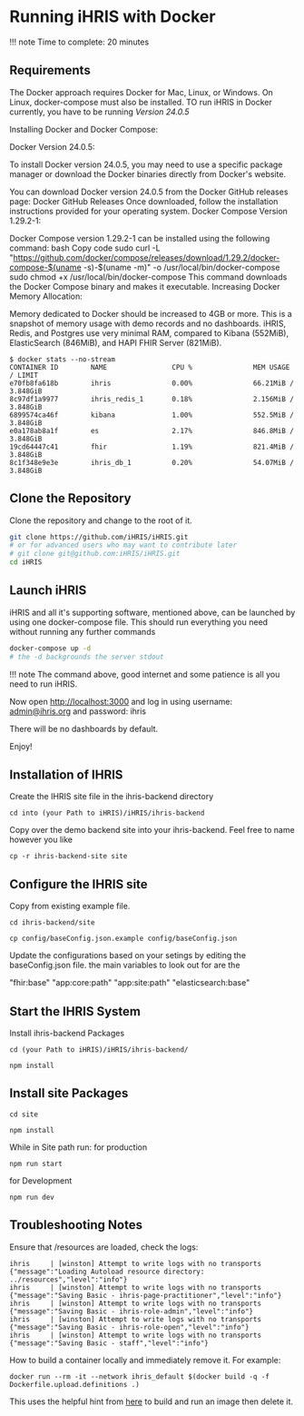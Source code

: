 # Running iHRIS with Docker

!!! note
    Time to complete: 20 minutes

## Requirements

The Docker approach requires Docker for Mac, Linux, or Windows. On Linux, docker-compose must also be installed. TO run iHRIS in Docker currently, you have to be running *Version 24.0.5*

Installing Docker and Docker Compose:

Docker Version 24.0.5:

To install Docker version 24.0.5, you may need to use a specific package manager or download the Docker binaries directly from Docker's website.

You can download Docker version 24.0.5 from the Docker GitHub releases page: Docker GitHub Releases
Once downloaded, follow the installation instructions provided for your operating system.
Docker Compose Version 1.29.2-1:

Docker Compose version 1.29.2-1 can be installed using the following command:
bash
Copy code
sudo curl -L "https://github.com/docker/compose/releases/download/1.29.2/docker-compose-$(uname -s)-$(uname -m)" -o /usr/local/bin/docker-compose
sudo chmod +x /usr/local/bin/docker-compose
This command downloads the Docker Compose binary and makes it executable.
Increasing Docker Memory Allocation:

Memory dedicated to Docker should be increased to 4GB or more. This is a snapshot of memory usage with demo records and no dashboards. iHRIS, Redis, and Postgres use very minimal RAM, compared to Kibana (552MiB), ElasticSearch (846MiB), and HAPI FHIR Server (821MiB).

```
$ docker stats --no-stream
CONTAINER ID        NAME                CPU %               MEM USAGE / LIMIT  
e70fb8fa618b        ihris               0.00%               66.21MiB / 3.848GiB
8c97df1a9977        ihris_redis_1       0.18%               2.156MiB / 3.848GiB
6899574ca46f        kibana              1.00%               552.5MiB / 3.848GiB
e0a178ab8a1f        es                  2.17%               846.8MiB / 3.848GiB
19cd64447c41        fhir                1.19%               821.4MiB / 3.848GiB
8c1f348e9e3e        ihris_db_1          0.20%               54.07MiB / 3.848GiB
```

## Clone the Repository

Clone the repository and change to the root of it.

```sh
git clone https://github.com/iHRIS/iHRIS.git
# or for advanced users who may want to contribute later
# git clone git@github.com:iHRIS/iHRIS.git
cd iHRIS
```

## Launch iHRIS

iHRIS and all it's supporting software, mentioned above, can be launched by using one docker-compose file. This should run everything you need without running any further commands

```sh
docker-compose up -d
# the -d backgrounds the server stdout
```

!!! note
    The command above, good internet and some patience is all you need to run iHRIS.

Now open [http://localhost:3000](http://localhost:3000) and log in using username: <admin@ihris.org> and password: ihris

There will be no dashboards by default.

Enjoy!

## Installation of IHRIS
Create the IHRIS site file in the ihris-backend directory

```cd into (your Path to iHRIS)/iHRIS/ihris-backend```

Copy over the demo backend site into your ihris-backend. Feel free to name however you like

```cp -r ihris-backend-site site```

## Configure the IHRIS site 

Copy from existing example file.

```cd ihris-backend/site```

```cp config/baseConfig.json.example config/baseConfig.json```

Update the configurations based on your setings by editing the baseConfig.json file. the main variables to look out for are the

"fhir:base"
"app:core:path"
"app:site:path"
"elasticsearch:base"

## Start the IHRIS System

Install ihris-backend Packages

```cd (your Path to iHRIS)/iHRIS/ihris-backend/```

```npm install```

## Install site Packages

```cd site```

```npm install```

While in Site path run:
for production

```npm run start```

for Development

```npm run dev```

## Troubleshooting Notes

Ensure that /resources are loaded, check the logs:

```log
ihris     | [winston] Attempt to write logs with no transports {"message":"Loading Autoload resource directory: ../resources","level":"info"}
ihris     | [winston] Attempt to write logs with no transports {"message":"Saving Basic - ihris-page-practitioner","level":"info"}
ihris     | [winston] Attempt to write logs with no transports {"message":"Saving Basic - ihris-role-admin","level":"info"}
ihris     | [winston] Attempt to write logs with no transports {"message":"Saving Basic - ihris-role-open","level":"info"}
ihris     | [winston] Attempt to write logs with no transports {"message":"Saving Basic - staff","level":"info"}
```

How to build a container locally and immediately remove it. For example:

```
docker run --rm -it --network ihris_default $(docker build -q -f Dockerfile.upload.definitions .)
```

This uses the helpful hint from [here](https://stackoverflow.com/questions/45141402/build-and-run-dockerfile-with-one-command) to build and run an image then delete it.
